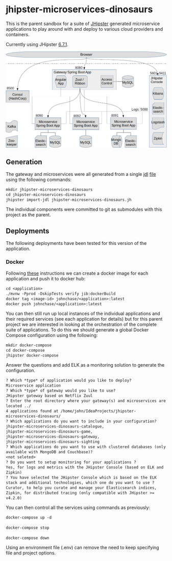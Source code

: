 # jhipster-microservices-dinosaurs

This is the parent sandbox for a suite of [JHipster](https://www.jhipster.tech/) generated microservice applications to play around 
with and deploy to various cloud providers and containers.

Currently using JHipster [6.7.1](https://www.jhipster.tech/documentation-archive/v6.7.1).

![Image of Services](https://raw.githubusercontent.com/RatJuggler/jhipster-microservices-dinosaurs/master/jhipster-microservices.png)

## Generation

The gateway and microservices were all generated from a single [jdl](https://www.jhipster.tech/jdl/) 
[file](https://github.com/RatJuggler/jhipster-jdl/blob/master/jhipster-microservices-dinosaurs.jh) using the following commands:

    mkdir jhipster-microservices-dinosaurs
    cd jhipster-microservices-dinosaurs
    jhipster import-jdl jhipster-microservices-dinosaurs.jh

The individual components were committed to git as submodules with this project as the parent.

## Deployments

The following deployments have been tested for this version of the application.

### Docker

Following [these](https://www.jhipster.tech/docker-compose/) instructions we can create a docker image for each application and 
push it to docker hub:

    cd <application>
    ./mvnw -Pprod -DskipTests verify jib:dockerBuild
    docker tag <image-id> johnchase/<application>:latest
    docker push johnchase/<application>:latest

You can then still run up local instances of the individual applications and their required services (see each application for 
details) but for this parent project we are interested in looking at the orchestration of the complete suite of applications. To do 
this we should generate a global Docker Compose configuration using the following:

    mkdir docker-compose
    cd docker-compose
    jhipster docker-compose

Answer the questions and add ELK as a monitoring solution to generate the configuration. 

    ? Which *type* of application would you like to deploy? 
    Microservice application
    ? Which *type* of gateway would you like to use? 
    JHipster gateway based on Netflix Zuul
    ? Enter the root directory where your gateway(s) and microservices are located ../
    4 applications found at /home/john/IdeaProjects/jhipster-microservices-dinosaurs/
    ? Which applications do you want to include in your configuration? 
    jhipster-microservices-dinosaurs-catalogue, 
    jhipster-microservices-dinosaurs-game, 
    jhipster-microservices-dinosaurs-gateway, 
    jhipster-microservices-dinosaurs-sighting
    ? Which applications do you want to use with clustered databases (only available with MongoDB and Couchbase)?
    <not seleted>
    ? Do you want to setup monitoring for your applications ? 
    Yes, for logs and metrics with the JHipster Console (based on ELK and Zipkin)
    ? You have selected the JHipster Console which is based on the ELK stack and additional technologies, which one do you want to use ?
    Curator, to help you curate and manage your Elasticsearch indices, 
    Zipkin, for distributed tracing (only compatible with JHipster >= v4.2.0)

You can then control all the services using commands as previously:

    docker-compose up -d

    docker-compose stop

    docker-compose down

Using an environment file (.env) can remove the need to keep specifying file and project options.
